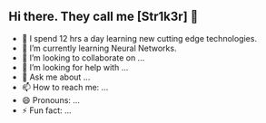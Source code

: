 ## Hi there. They call me [Str1k3r] 👋




- 🔭 I spend 12 hrs a day learning new cutting edge technologies.
- 🌱 I’m currently learning Neural Networks.
- 👯 I’m looking to collaborate on ...
- 🤔 I’m looking for help with ...
- 💬 Ask me about ...
- 📫 How to reach me: ...
- 😄 Pronouns: ...
- ⚡ Fun fact: ...

